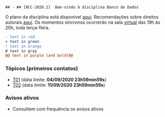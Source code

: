 ```diff
## - ## [BCC-2020.2]  Bem-vindo à disciplina Banco de Dados
```

O plano da disciplina está disponível [aqui](./media/bcc-bd-2020-2-plano.pdf). Recomendações sobre direitos autorais [aqui](./media/recomendacao-prograd.pdf). Os
momentos síncronos ocorrerão na sala [virtual](https://meet.google.com/qed-ntax-ykm) das 19h às 20h, toda terça-feira.

```diff
- text in red
+ text in green
! text in orange
# text in gray
@@ text in purple (and bold)@@
```

### Tópicos (primeiros contatos)

- [T01](topicos/01.md) (data limite: **04/09/2020 23h59min59s**)
- [T02](topicos/02.md) (data limite: **11/09/2020 23h59min59s**)

### Avisos ativos

- Consultem com frequência os avisos ativos


